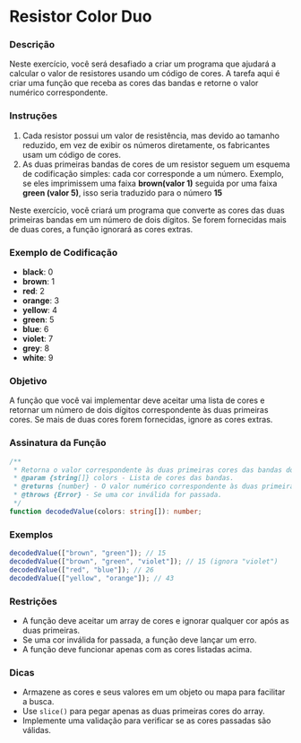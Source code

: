 # Resistor Color Duo

### Descrição

Neste exercício, você será desafiado a criar um programa que ajudará a calcular o valor de resistores usando um código de cores. A tarefa aqui é criar uma função que receba as cores das bandas e retorne o valor numérico correspondente.

### Instruções

1. Cada resistor possui um valor de resistência, mas devido ao tamanho reduzido, em vez de exibir os números diretamente, os fabricantes usam um código de cores.
2. As duas primeiras bandas de cores de um resistor seguem um esquema de codificação simples: cada cor corresponde a um número. Exemplo, se eles imprimissem uma faixa **brown(valor 1)**  seguida por uma faixa **green (valor 5)**, isso seria traduzido para o número **15**


Neste exercício, você criará um programa que converte as cores das duas primeiras bandas em um número de dois dígitos. Se forem fornecidas mais de duas cores, a função ignorará as cores extras.

### Exemplo de Codificação

- **black**: 0
- **brown**: 1
- **red**: 2
- **orange**: 3
- **yellow**: 4
- **green**: 5
- **blue**: 6
- **violet**: 7
- **grey**: 8
- **white**: 9

### Objetivo

A função que você vai implementar deve aceitar uma lista de cores e retornar um número de dois dígitos correspondente às duas primeiras cores. Se mais de duas cores forem fornecidas, ignore as cores extras.

### Assinatura da Função

```typescript
/**
 * Retorna o valor correspondente às duas primeiras cores das bandas do resistor.
 * @param {string[]} colors - Lista de cores das bandas.
 * @returns {number} - O valor numérico correspondente às duas primeiras bandas.
 * @throws {Error} - Se uma cor inválida for passada.
 */
function decodedValue(colors: string[]): number;
```

### Exemplos

```typescript
decodedValue(["brown", "green"]); // 15
decodedValue(["brown", "green", "violet"]); // 15 (ignora "violet")
decodedValue(["red", "blue"]); // 26
decodedValue(["yellow", "orange"]); // 43
```

### Restrições

- A função deve aceitar um array de cores e ignorar qualquer cor após as duas primeiras.
- Se uma cor inválida for passada, a função deve lançar um erro.
- A função deve funcionar apenas com as cores listadas acima.

### Dicas

- Armazene as cores e seus valores em um objeto ou mapa para facilitar a busca.
- Use `slice()` para pegar apenas as duas primeiras cores do array.
- Implemente uma validação para verificar se as cores passadas são válidas.


